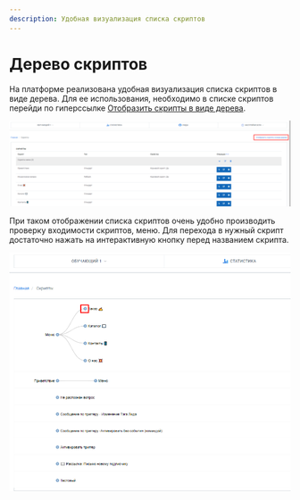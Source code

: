 ```yaml
---
description: Удобная визуализация списка скриптов
---
```


# Дерево скриптов

На платформе реализована удобная визуализация списка скриптов в виде дерева. Для ее использования, необходимо в списке скриптов перейди по гиперссылке [Отобразить скрипты в виде дерева](https://app.metabot24.com/menubuilder/tree).

![](../../.gitbook/assets/izobrazhenie%20%28217%29.png)

При таком отображении списка скриптов очень удобно производить проверку входимости скриптов, меню. Для перехода в нужный скрипт достаточно нажать на интерактивную кнопку перед названием скрипта.

![](../../.gitbook/assets/izobrazhenie%20%28151%29.png)

